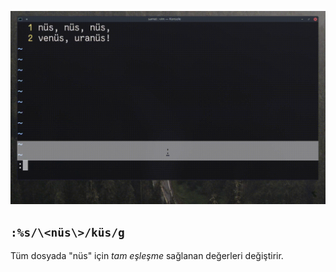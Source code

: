 ![](34.gif)

## `:%s/\<nüs\>/küs/g`

Tüm dosyada "nüs" için *tam eşleşme* sağlanan değerleri değiştirir.
